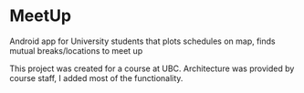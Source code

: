 # MeetUp
Android app for University students that plots schedules on map, finds mutual breaks/locations to meet up

This project was created for a course at UBC. Architecture was provided by course staff, I added most of the functionality.
